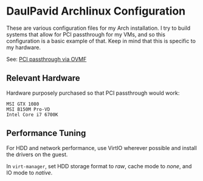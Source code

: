 DaulPavid Archlinux Configuration
================================

These are various configuration files for my Arch installation.
I try to build systems that allow for PCI passthrough for my VMs,
and so this configuration is a basic example of that. Keep in mind that
this is specific to my hardware.

See: [PCI passthrough via OVMF](https://wiki.archlinux.org/index.php/PCI_passthrough_via_OVMF)

Relevant Hardware
-----------------

Hardware purposely purchased so that PCI passthrough would work:

    MSI GTX 1080
    MSI B150M Pro-VD
    Intel Core i7 6700K

Performance Tuning
------------------

For HDD and network performance, use VirtIO wherever possible and install
the drivers on the guest.

In `virt-manager`, set HDD storage format to *raw*,
cache mode to *none*, and IO mode to *native*.
